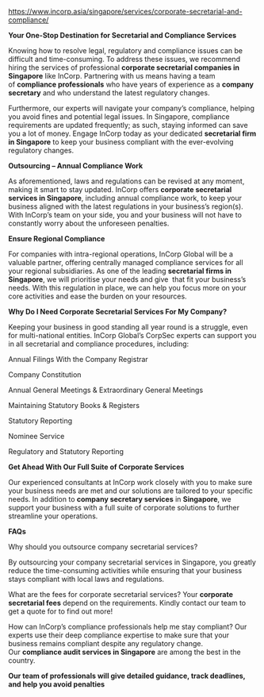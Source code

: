 https://www.incorp.asia/singapore/services/corporate-secretarial-and-compliance/

**Your One-Stop Destination for Secretarial and Compliance Services**

Knowing how to resolve legal, regulatory and compliance issues can be difficult and time-consuming. To address these issues, we recommend hiring the services of professional **corporate secretarial companies in Singapore** like InCorp. Partnering with us means having a team of **compliance professionals** who have years of experience as a **company secretary** and who understand the latest regulatory changes.

Furthermore, our experts will navigate your company’s compliance, helping you avoid fines and potential legal issues. In Singapore, compliance requirements are updated frequently; as such, staying informed can save you a lot of money. Engage InCorp today as your dedicated **secretarial firm in Singapore** to keep your business compliant with the ever-evolving regulatory changes.

**Outsourcing – Annual Compliance Work**

As aforementioned, laws and regulations can be revised at any moment, making it smart to stay updated. InCorp offers **corporate secretarial services in Singapore**, including annual compliance work, to keep your business aligned with the latest regulations in your business’s region(s). With InCorp’s team on your side, you and your business will not have to constantly worry about the unforeseen penalties.

**Ensure Regional Compliance**

For companies with intra-regional operations, InCorp Global will be a valuable partner, offering centrally managed compliance services for all your regional subsidiaries. As one of the leading **secretarial firms in Singapore**, we will prioritise your needs and give  that fit your business’s needs. With this regulation in place, we can help you focus more on your core activities and ease the burden on your resources.



**Why Do I Need Corporate Secretarial Services ****For**** My Company?**

Keeping your business in good standing all year round is a struggle, even for multi-national entities. InCorp Global’s CorpSec experts can support you in all secretarial and compliance procedures, including:

Annual Filings With the Company Registrar

Company Constitution

Annual General Meetings & Extraordinary General Meetings

Maintaining Statutory Books & Registers

Statutory Reporting

Nominee Service

Regulatory and Statutory Reporting



**Get Ahead ****With**** Our Full Suite of Corporate Services**

Our experienced consultants at InCorp work closely with you to make sure your business needs are met and our solutions are tailored to your specific needs. In addition to **company secretary services** in **Singapore**, we support your business with a full suite of corporate solutions to further streamline your operations.

**FAQs**

Why should you outsource company secretarial services?

By outsourcing your company secretarial services in Singapore, you greatly reduce the time-consuming activities while ensuring that your business stays compliant with local laws and regulations.


What are the fees for corporate secretarial services?
Your **corporate secretarial fees** depend on the requirements. Kindly contact our team to get a quote for to find out more!

How can InCorp’s compliance professionals help me stay compliant?
Our experts use their deep compliance expertise to make sure that your business remains compliant despite any regulatory change. Our **compliance audit services in Singapore** are among the best in the country.



**Our team of professionals will give detailed guidance, track deadlines, and help you avoid penalties**



